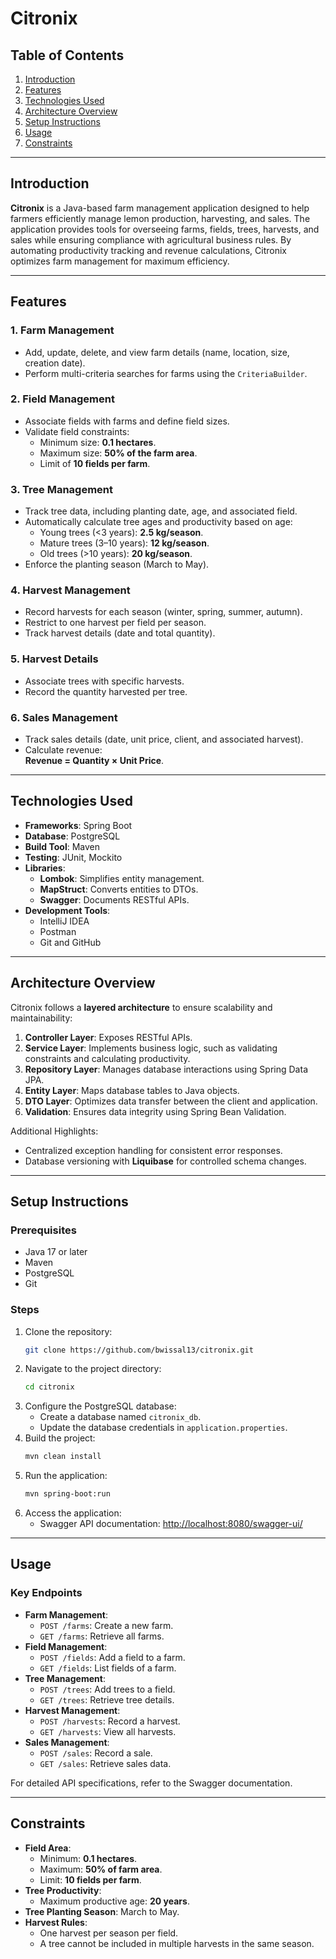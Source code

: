 # **Citronix**

## **Table of Contents**
1. [Introduction](#introduction)
2. [Features](#features)
3. [Technologies Used](#technologies-used)
4. [Architecture Overview](#architecture-overview)
5. [Setup Instructions](#setup-instructions)
6. [Usage](#usage)
7. [Constraints](#constraints)



---

## **Introduction**
**Citronix** is a Java-based farm management application designed to help farmers efficiently manage lemon production, harvesting, and sales. The application provides tools for overseeing farms, fields, trees, harvests, and sales while ensuring compliance with agricultural business rules. By automating productivity tracking and revenue calculations, Citronix optimizes farm management for maximum efficiency.

---

## **Features**
### **1. Farm Management**
- Add, update, delete, and view farm details (name, location, size, creation date).
- Perform multi-criteria searches for farms using the `CriteriaBuilder`.

### **2. Field Management**
- Associate fields with farms and define field sizes.
- Validate field constraints:
  - Minimum size: **0.1 hectares**.
  - Maximum size: **50% of the farm area**.
  - Limit of **10 fields per farm**.

### **3. Tree Management**
- Track tree data, including planting date, age, and associated field.
- Automatically calculate tree ages and productivity based on age:
  - Young trees (<3 years): **2.5 kg/season**.
  - Mature trees (3–10 years): **12 kg/season**.
  - Old trees (>10 years): **20 kg/season**.
- Enforce the planting season (March to May).

### **4. Harvest Management**
- Record harvests for each season (winter, spring, summer, autumn).
- Restrict to one harvest per field per season.
- Track harvest details (date and total quantity).

### **5. Harvest Details**
- Associate trees with specific harvests.
- Record the quantity harvested per tree.

### **6. Sales Management**
- Track sales details (date, unit price, client, and associated harvest).
- Calculate revenue:  
  **Revenue = Quantity × Unit Price**.

---

## **Technologies Used**
- **Frameworks**: Spring Boot
- **Database**: PostgreSQL
- **Build Tool**: Maven
- **Testing**: JUnit, Mockito
- **Libraries**:
  - **Lombok**: Simplifies entity management.
  - **MapStruct**: Converts entities to DTOs.
  - **Swagger**: Documents RESTful APIs.
- **Development Tools**:
  - IntelliJ IDEA
  - Postman
  - Git and GitHub

---

## **Architecture Overview**
Citronix follows a **layered architecture** to ensure scalability and maintainability:
1. **Controller Layer**: Exposes RESTful APIs.
2. **Service Layer**: Implements business logic, such as validating constraints and calculating productivity.
3. **Repository Layer**: Manages database interactions using Spring Data JPA.
4. **Entity Layer**: Maps database tables to Java objects.
5. **DTO Layer**: Optimizes data transfer between the client and application.
6. **Validation**: Ensures data integrity using Spring Bean Validation.

Additional Highlights:
- Centralized exception handling for consistent error responses.
- Database versioning with **Liquibase** for controlled schema changes.

---

## **Setup Instructions**
### Prerequisites
- Java 17 or later
- Maven
- PostgreSQL
- Git

### Steps
1. Clone the repository:
   ```bash
   git clone https://github.com/bwissal13/citronix.git
   ```
2. Navigate to the project directory:
   ```bash
   cd citronix
   ```
3. Configure the PostgreSQL database:
   - Create a database named `citronix_db`.
   - Update the database credentials in `application.properties`.
4. Build the project:
   ```bash
   mvn clean install
   ```
5. Run the application:
   ```bash
   mvn spring-boot:run
   ```
6. Access the application:
   - Swagger API documentation: [http://localhost:8080/swagger-ui/](http://localhost:8080/swagger-ui/)

---

## **Usage**
### Key Endpoints
- **Farm Management**:
  - `POST /farms`: Create a new farm.
  - `GET /farms`: Retrieve all farms.
- **Field Management**:
  - `POST /fields`: Add a field to a farm.
  - `GET /fields`: List fields of a farm.
- **Tree Management**:
  - `POST /trees`: Add trees to a field.
  - `GET /trees`: Retrieve tree details.
- **Harvest Management**:
  - `POST /harvests`: Record a harvest.
  - `GET /harvests`: View all harvests.
- **Sales Management**:
  - `POST /sales`: Record a sale.
  - `GET /sales`: Retrieve sales data.

For detailed API specifications, refer to the Swagger documentation.

---

## **Constraints**
- **Field Area**:
  - Minimum: **0.1 hectares**.
  - Maximum: **50% of farm area**.
  - Limit: **10 fields per farm**.
- **Tree Productivity**:
  - Maximum productive age: **20 years**.
- **Tree Planting Season**: March to May.
- **Harvest Rules**:
  - One harvest per season per field.
  - A tree cannot be included in multiple harvests in the same season.


